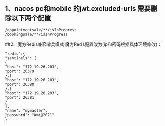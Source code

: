 ## 1、nacos   pc和mobile 的jwt.excluded-urls 需要删除以下两个配置
```
/appointmentsale/**/isInProgress
/bookingsale/**/isInProgress
```

##2、魔方Redis兼容哨兵模式
 魔方Redis配置改为(ip和密码根据具体环境修改)：
```
"redis":{
"sentinels": [
{
"host": "172.19.26.203",
"port": 26379
},{
"host": "172.19.26.203",
"port": 26380
},{
"host": "172.19.26.203",
"port": 26381
}
],
"name": "mymaster",
"password": "Wmi@2021"
}
```

